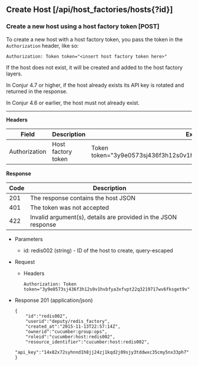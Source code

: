 ## Create Host [/api/host_factories/hosts{?id}]

### Create a new host using a host factory token [POST]

To create a new host with a host factory token, you pass the token in the `Authorization` header, like so:

```
Authorization: Token token="<insert host factory token here>"
```

If the host does not exist, it will be created and added to the host factory layers.

In Conjur 4.7 or higher, if the host already exists its API key is rotated and returned in the response.

In Conjur 4.6 or earlier, the host must not already exist.

---

**Headers**

|Field|Description|Example|
|----|------------|-------|
|Authorization|Host factory token|Token token="3y9e0573sj436f3h12s0v1hvbfya3xfvpt22q3219717wv6fksget9v"|

**Response**

|Code|Description|
|----|-----------|
|201|The response contains the host JSON|
|401|The token was not accepted|
|422|Invalid argument(s), details are provided in the JSON response|

+ Parameters
    + id: redis002 (string) - ID of the host to create, query-escaped

+ Request
    + Headers
    
        ```
        Authorization: Token token="3y9e0573sj436f3h12s0v1hvbfya3xfvpt22q3219717wv6fksget9v"
        ```

+ Response 201 (application/json)

    ```
    {
        "id":"redis002",
        "userid":"deputy/redis_factory",
        "created_at":"2015-11-13T22:57:14Z",
        "ownerid":"cucumber:group:ops",
        "roleid":"cucumber:host:redis002",
        "resource_identifier":"cucumber:host:redis002",
        "api_key":"14x82x72syhnnd1h8jj24zj1kqd2j09sjy3tddwxc35cmy5nx33ph7"
    }
    ```
